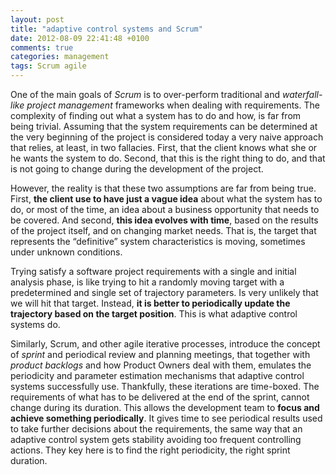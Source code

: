 ```yaml
---
layout: post
title: "adaptive control systems and Scrum"
date: 2012-08-09 22:41:48 +0100
comments: true
categories: management
tags: Scrum agile
---
```

One of the main goals of *Scrum* is to over-perform traditional and *waterfall-like project management* frameworks when dealing with requirements. The complexity of finding out what a system has to do and how, is far from being trivial. Assuming that the system requirements can be determined at the very beginning of the project is considered today a very naive approach that relies, at least, in two fallacies. First, that the client knows what she or he wants the system to do. Second, that this is the right thing to do, and that is not going to change during the development of the project.  

However, the reality is that these two assumptions are far from being true. First, **the client use to have just a vague idea** about what the system has to do, or most of the time, an idea about a business opportunity that needs to be covered. And second, **this idea evolves with time**, based on the results of the project itself, and on changing market needs. That is, the target that represents the “definitive” system characteristics is moving, sometimes under unknown conditions.  

Trying satisfy a software project requirements with a single and initial analysis phase, is like trying to hit a randomly moving target with a predetermined and single set of trajectory parameters. Is very unlikely that we will hit that target. Instead, **it is better to periodically update the trajectory based on the target position**. This is what adaptive control systems do.  

Similarly, Scrum, and other agile iterative processes, introduce the concept of *sprint* and periodical review and planning meetings, that together with *product backlogs* and how Product Owners deal with them, emulates the periodicity and parameter estimation mechanisms that adaptive control systems successfully use. Thankfully, these iterations are time-boxed. The requirements of what has to be delivered at the end of the sprint, cannot change during its duration. This allows the development team to **focus and achieve something periodically**. It gives time to see periodical results used to take further decisions about the requirements, the same way that an adaptive control system gets stability avoiding too frequent controlling actions. They key here is to find the right periodicity, the right sprint duration.  